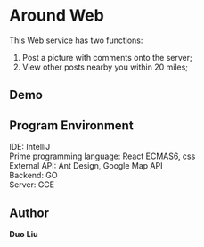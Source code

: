 # Around Web
This Web service has two functions:
  1. Post a picture with comments onto the server;  
  2. View other posts nearby you within 20 miles;  

## Demo

## Program Environment
IDE: IntelliJ  
Prime programming language: React ECMAS6, css  
External API: Ant Design, Google Map API  
Backend: GO  
Server: GCE  

## Author
**Duo Liu**
